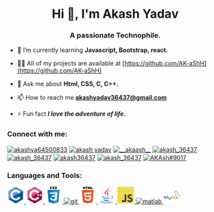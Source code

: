 

<!--
**AK-aShH/AK-aShH** is a ✨ _special_ ✨ repository because its `README.md` (this file) appears on your GitHub profile.

Here are some ideas to get you started:

- 🔭 I’m currently working on ...
- 🌱 I’m currently learning ...
- 👯 I’m looking to collaborate on ...
- 🤔 I’m looking for help with ...
- 💬 Ask me about ...
- 📫 How to reach me: ...
- 😄 Pronouns: ...
- ⚡ Fun fact: ...
-->
<h1 align="center">Hi 👋, I'm Akash Yadav</h1>
<h3 align="center">A passionate Technophile.</h3>


- 🌱 I’m currently learning **Javascript, Bootstrap, react.**

- 👨‍💻 All of my projects are available at [https://github.com/AK-aShH](https://github.com/AK-aShH)

- 💬 Ask me about **Html, CSS, C, C++.**

- 📫 How to reach me **akashyadav36437@gmail.com**

- ⚡ Fun fact ***I love the adventure of life.***

<h3 align="left">Connect with me:</h3>
<p align="left">
<a href="https://twitter.com/akashya64500833" target="blank"><img align="center" src="https://raw.githubusercontent.com/rahuldkjain/github-profile-readme-generator/master/src/images/icons/Social/twitter.svg" alt="akashya64500833" height="30" width="40" /></a>
<a href="https://linkedin.com/in/akash yadav" target="blank"><img align="center" src="https://raw.githubusercontent.com/rahuldkjain/github-profile-readme-generator/master/src/images/icons/Social/linked-in-alt.svg" alt="akash yadav" height="30" width="40" /></a>
<a href="https://instagram.com/__akaash__" target="blank"><img align="center" src="https://raw.githubusercontent.com/rahuldkjain/github-profile-readme-generator/master/src/images/icons/Social/instagram.svg" alt="__akaash__" height="30" width="40" /></a>
<a href="https://www.codechef.com/users/akash_36437" target="blank"><img align="center" src="https://cdn.jsdelivr.net/npm/simple-icons@3.1.0/icons/codechef.svg" alt="akash_36437" height="30" width="40" /></a>
<a href="https://www.hackerrank.com/akash_36437" target="blank"><img align="center" src="https://raw.githubusercontent.com/rahuldkjain/github-profile-readme-generator/master/src/images/icons/Social/hackerrank.svg" alt="akash_36437" height="30" width="40" /></a>
<a href="https://codeforces.com/profile/akash36437" target="blank"><img align="center" src="https://cdn.jsdelivr.net/npm/simple-icons@3.0.1/icons/codeforces.svg" alt="akash36437" height="30" width="40" /></a>
<a href="https://www.leetcode.com/akash_36437" target="blank"><img align="center" src="https://raw.githubusercontent.com/rahuldkjain/github-profile-readme-generator/master/src/images/icons/Social/leet-code.svg" alt="akash_36437" height="30" width="40" /></a>
<a href="https://discord.gg/AKAsh#9017" target="blank"><img align="center" src="https://raw.githubusercontent.com/rahuldkjain/github-profile-readme-generator/master/src/images/icons/Social/discord.svg" alt="AKAsh#9017" height="30" width="40" /></a>
</p>

<h3 align="left">Languages and Tools:</h3>
<p align="left"> <a href="https://www.cprogramming.com/" target="_blank"> <img src="https://raw.githubusercontent.com/devicons/devicon/master/icons/c/c-original.svg" alt="c" width="40" height="40"/> </a> <a href="https://www.w3schools.com/cpp/" target="_blank"> <img src="https://raw.githubusercontent.com/devicons/devicon/master/icons/cplusplus/cplusplus-original.svg" alt="cplusplus" width="40" height="40"/> </a> <a href="https://www.w3schools.com/css/" target="_blank"> <img src="https://raw.githubusercontent.com/devicons/devicon/master/icons/css3/css3-original-wordmark.svg" alt="css3" width="40" height="40"/> </a> <a href="https://git-scm.com/" target="_blank"> <img src="https://www.vectorlogo.zone/logos/git-scm/git-scm-icon.svg" alt="git" width="40" height="40"/> </a> <a href="https://www.w3.org/html/" target="_blank"> <img src="https://raw.githubusercontent.com/devicons/devicon/master/icons/html5/html5-original-wordmark.svg" alt="html5" width="40" height="40"/> </a> <a href="https://www.java.com" target="_blank"> <img src="https://raw.githubusercontent.com/devicons/devicon/master/icons/java/java-original.svg" alt="java" width="40" height="40"/> </a> <a href="https://developer.mozilla.org/en-US/docs/Web/JavaScript" target="_blank"> <img src="https://raw.githubusercontent.com/devicons/devicon/master/icons/javascript/javascript-original.svg" alt="javascript" width="40" height="40"/> </a> <a href="https://www.mathworks.com/" target="_blank"> <img src="https://upload.wikimedia.org/wikipedia/commons/2/21/Matlab_Logo.png" alt="matlab" width="40" height="40"/> </a> <a href="https://www.mysql.com/" target="_blank"> <img src="https://raw.githubusercontent.com/devicons/devicon/master/icons/mysql/mysql-original-wordmark.svg" alt="mysql" width="40" height="40"/> </a> </p>

<!--<p><img align="left" src="https://github-readme-stats.vercel.app/api/top-langs?username=ak-ashh&show_icons=true&locale=en&layout=compact" alt="ak-ashh" /></p>

<p>&nbsp;<img align="center" src="https://github-readme-stats.vercel.app/api?username=ak-ashh&show_icons=true&locale=en" alt="ak-ashh" /></p>

<p><img align="center" src="https://github-readme-streak-stats.herokuapp.com/?user=ak-ashh&" alt="ak-ashh" /></p>-->
